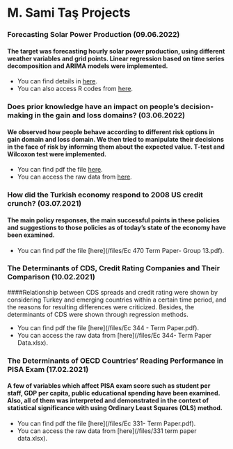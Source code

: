 # M. Sami Taş Projects

### **Forecasting Solar Power Production** (09.06.2022)
#### The target was forecasting hourly solar power production, using different weather variables and grid points. Linear regression based on time series decomposition and ARIMA models were implemented. 
- You can find details in [here](/files/Forecasting_Solar_Power_Production.html).
- You can also access R codes from [here](/files/R_codes_for_Forecasting_Solar_Power_Production.R).



### **Does prior knowledge have an impact on people’s decision-making in the gain and loss domains?** (03.06.2022)
#### We observed how people behave according to different risk options in gain domain and loss domain. We then tried to manipulate their decisions in the face of risk by informing them about the expected value. T-test and Wilcoxon test were implemented. 
- You can find pdf the file [here](/files/EC438-Group_Experiment.pdf).
- You can access the raw data from [here](/files/EC438-Group_Experiment-Raw_Data.xlsx).



### **How did the Turkish economy respond to 2008 US credit crunch?** (03.07.2021)
#### The main policy responses, the main successful points in these policies and suggestions to those policies as of today’s state of the economy have been examined.
- You can find pdf the file [here](/files/Ec 470 Term Paper- Group 13.pdf).



### **The Determinants of CDS, Credit Rating Companies and Their Comparison** (10.02.2021)
####Relationship between CDS spreads and credit rating were shown by considering Turkey and emerging countries within a certain time period, and the reasons for resulting differences were criticized. Besides, the determinants of CDS were shown through regression methods.
- You can find pdf the file [here](/files/Ec 344 - Term Paper.pdf).
- You can access the raw data from [here](/files/Ec 344- Term Paper Data.xlsx).



### **The Determinants of OECD Countries’ Reading Performance in PISA Exam** (17.02.2021)
#### A few of variables which affect PISA exam score such as student per staff, GDP per capita, public educational spending have been examined. Also, all of them was interpreted and demonstrated in the context of statistical significance with using Ordinary Least Squares (OLS) method.
- You can find pdf the file [here](/files/Ec 331- Term Paper.pdf).
- You can access the raw data from [here](/files/331 term paper data.xlsx).





